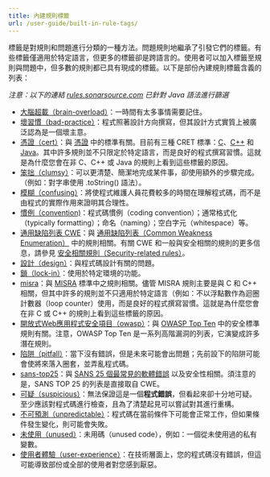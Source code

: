 ```yaml
---
title: 內建規則標籤
url: /user-guide/built-in-rule-tags/
---
```

標籤是對規則和問題進行分類的一種方法。問題規則地繼承了引發它們的標籤。有些標籤僅適用於特定語言，但更多的標籤卻是跨語言的。使用者可以加入標籤至規則與問題中，但多數的規則都已具有現成的標籤。以下是部份內建規則標籤含義的列表：

*注意：以下的連結 [rules.sonarsource.com](https://rules.sonarsource.com) 已針對 Java 語法進行篩選*

* [大腦超載（brain-overload）](https://rules.sonarsource.com/java/tag/brain-overload)：一時間有太多事情需要記住。
* [壞習慣（bad-practice）](https://rules.sonarsource.com/java/tag/bad-practice)：程式照著設計方向撰寫，但其設計方式實質上被廣泛認為是一個壞主意。
* [憑證（cert）](https://rules.sonarsource.com/java/tag/cert)：與 [憑證](https://www.securecoding.cert.org/confluence/x/BgE) 中的標準有關。目前有三種 CRET 標準：[C](https://www.securecoding.cert.org/confluence/x/HQE)、[C++](https://www.securecoding.cert.org/confluence/x/fQI) 和 [Java](https://www.securecoding.cert.org/confluence/x/Ux)。其中許多規則並不只限定於特定語言，而是良好的程式撰寫習慣。這就是為什麼您會在非 C、C++ 或 Java 的規則上看到這些標籤的原因。
* [笨拙（clumsy）](https://rules.sonarsource.com/java/tag/clumsy)：可以更清楚、簡潔地完成某件事，卻使用額外的步驟完成。（例如：對字串使用 .toString() 語法）。
* [模糊（confusing）](https://rules.sonarsource.com/java/tag/confusing)：將使程式維護人員花費較多的時間在理解程式碼，而不是由程式的實際作用來證明其合理性。
* [慣例（convention)](https://rules.sonarsource.com/java/tag/convention)：程式碼慣例（coding convention）；通常格式化（typically formatting）；命名（naming）；空白字元（whitespace）等。
* [通用缺陷列表 CWE](https://rules.sonarsource.com/java/tag/cwe)：與 [通用缺陷列表（Common Weakness Enumeration）](http://cwe.mitre.org/) 中的規則相關。有關 CWE 和一般與安全相關的規則的更多信息，請參見 [安全相關規則（Security-related rules）](/user-guide/security-rules/)。
* [設計（design）](https://rules.sonarsource.com/java/tag/design)：與程式碼設計有關的問題。
* [鎖（lock-in）](https://rules.sonarsource.com/java/tag/lock-in)：使用於特定環境的功能。
* [misra](https://rules.sonarsource.com/java/tag/misra)：與 [MISRA](http://www.misra.org.uk/) 標準中之規則相關。儘管 MISRA 規則主要是與 C 和 C++ 相關，但其中許多的規則並不只適用於特定語言（例如：不以浮點數作為迴圈計數器（loop counter）使用，而是良好的程式撰寫習慣。這就是為什麼您會在非 C 或 C++ 的規則上看到這些標籤的原因。
* [開放式Web應用程式安全項目（owasp）](https://rules.sonarsource.com/java/tag/owasp)：與 [OWASP Top Ten](https://www.owasp.org/index.php/Category:OWASP_Top_Ten_Project) 中的安全標準規則有關。注意，OWASP Top Ten 是一系列高階漏洞的列表，它演變成許多潛在規則。
* [陷阱（pitfall）](https://rules.sonarsource.com/java/tag/pitfall)：當下沒有錯誤，但是未來可能會出問題；先前設下的陷阱可能會使將來落入圈套，並弄亂程式碼。
* [sans-top25](https://rules.sonarsource.com/java/tag/sans-top25)：與 [SANS 25 個最常見的軟體錯誤](http://www.sans.org/top25-software-errors/) 以及安全性相關。須注意的是，SANS TOP 25 的列表是直接取自 CWE。
* [可疑（suspicious）](https://rules.sonarsource.com/java/tag/suspicious)：無法保證這是一個**程式錯誤**，但看起來卻十分地可疑。至少應該對程式碼進行檢查，且為了清楚起見可以嘗試對其進行重構。
* [不可預測（unpredictable）](https://rules.sonarsource.com/java/tag/unpredictable)：程式碼在當前條件下可能會正常工作，但如果條件發生變化，則可能會失敗。
* [未使用（unused）](https://rules.sonarsource.com/java/tag/unused)：未用碼（unused code），例如：一個從未使用過的私有變數。
* [使用者體驗（user-experience）](https://rules.sonarsource.com/java/tag/user-experience)：在技術層面上，您的程式碼沒有錯誤，但這可能導致部份或全部的使用者對您感到厭惡。

